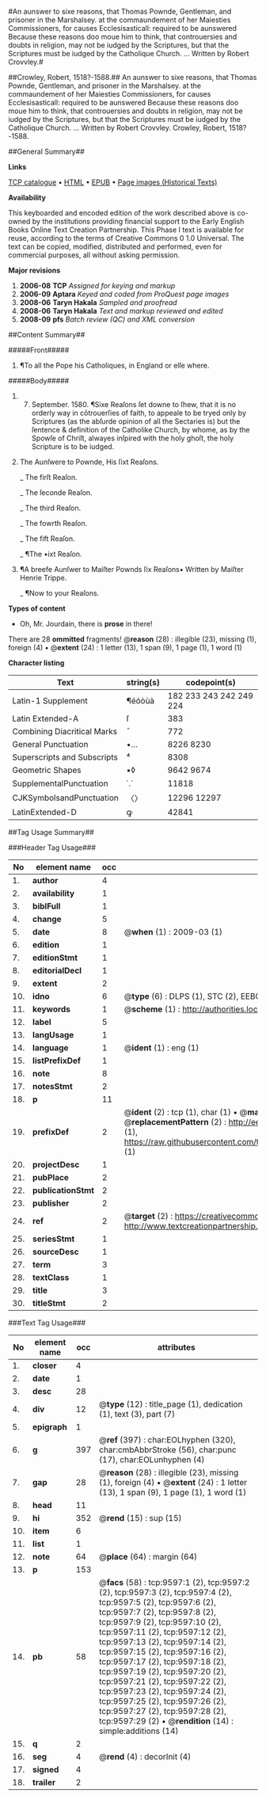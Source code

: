#An aunswer to sixe reasons, that Thomas Pownde, Gentleman, and prisoner in the Marshalsey. at the commaundement of her Maiesties Commissioners, for causes Ecclesisasticall: required to be aunswered Because these reasons doo moue him to think, that controuersies and doubts in religion, may not be iudged by the Scriptures, but that the Scriptures must be iudged by the Catholique Church. ... Written by Robert Crovvley.#

##Crowley, Robert, 1518?-1588.##
An aunswer to sixe reasons, that Thomas Pownde, Gentleman, and prisoner in the Marshalsey. at the commaundement of her Maiesties Commissioners, for causes Ecclesisasticall: required to be aunswered Because these reasons doo moue him to think, that controuersies and doubts in religion, may not be iudged by the Scriptures, but that the Scriptures must be iudged by the Catholique Church. ... Written by Robert Crovvley.
Crowley, Robert, 1518?-1588.

##General Summary##

**Links**

[TCP catalogue](http://www.ota.ox.ac.uk/tcp/)  • 
[HTML](http://tei.it.ox.ac.uk/tcp/Texts-HTML/free/A19/A19649.html)  • 
[EPUB](http://tei.it.ox.ac.uk/tcp/Texts-EPUB/free/A19/A19649.epub) • 
[Page images (Historical Texts)](https://data.historicaltexts.jisc.ac.uk/view?pubId=eebo-99844757e&pageId=eebo-99844757e-9597-1)

**Availability**

This keyboarded and encoded edition of the
	       work described above is co-owned by the institutions
	       providing financial support to the Early English Books
	       Online Text Creation Partnership. This Phase I text is
	       available for reuse, according to the terms of Creative
	       Commons 0 1.0 Universal. The text can be copied,
	       modified, distributed and performed, even for
	       commercial purposes, all without asking permission.

**Major revisions**

1. __2006-08__ __TCP__ *Assigned for keying and markup*
1. __2006-09__ __Aptara__ *Keyed and coded from ProQuest page images*
1. __2008-06__ __Taryn Hakala__ *Sampled and proofread*
1. __2008-06__ __Taryn Hakala__ *Text and markup reviewed and edited*
1. __2008-09__ __pfs__ *Batch review (QC) and XML conversion*

##Content Summary##

#####Front#####

1. ¶To all the Pope his Catholiques,
in England or elſe where.

#####Body#####

1. 7. September. 1580.
¶Sixe Reaſons ſet downe to ſhew,
that it is no orderly way in cōtrouerſies of faith,
to appeale to be tryed only by Scriptures (as the
abſurde opinion of all the Sectaries is) but the
ſentence & definition of the Catholike Church,
by whome, as by the Spowſe of Chriſt, alwayes
inſpired with the holy ghoſt, the holy Scripture
is to be iudged.

1. The Aunſwere to Pownde,
His ſixt Reaſons.

    _ The firſt Reaſon.

    _ The ſeconde Reaſon.

    _ The third Reaſon.

    _ The fowrth Reaſon.

    _ The fift Reaſon.

    _ ¶The •ixt Reaſon.

1. ¶A breefe Aunſwer to Maiſter Pownds ſix Reaſons▪
Written by Maiſter Henrie Trippe.

    _ ¶Now to your Reaſons.

**Types of content**

  * Oh, Mr. Jourdain, there is **prose** in there!

There are 28 **ommitted** fragments! 
 @__reason__ (28) : illegible (23), missing (1), foreign (4)  •  @__extent__ (24) : 1 letter (13), 1 span (9), 1 page (1), 1 word (1)

**Character listing**


|Text|string(s)|codepoint(s)|
|---|---|---|
|Latin-1 Supplement|¶éóòùà|182 233 243 242 249 224|
|Latin Extended-A|ſ|383|
|Combining             Diacritical Marks|̄|772|
|General Punctuation|•…|8226 8230|
|Superscripts             and Subscripts|⁴|8308|
|Geometric Shapes|▪◊|9642 9674|
|SupplementalPunctuation|⸪|11818|
|CJKSymbolsandPunctuation|〈〉|12296 12297|
|LatinExtended-D|ꝙ|42841|

##Tag Usage Summary##

###Header Tag Usage###

|No|element name|occ|attributes|
|---|---|---|---|
|1.|__author__|4||
|2.|__availability__|1||
|3.|__biblFull__|1||
|4.|__change__|5||
|5.|__date__|8| @__when__ (1) : 2009-03 (1)|
|6.|__edition__|1||
|7.|__editionStmt__|1||
|8.|__editorialDecl__|1||
|9.|__extent__|2||
|10.|__idno__|6| @__type__ (6) : DLPS (1), STC (2), EEBO-CITATION (1), PROQUEST (1), VID (1)|
|11.|__keywords__|1| @__scheme__ (1) : http://authorities.loc.gov/ (1)|
|12.|__label__|5||
|13.|__langUsage__|1||
|14.|__language__|1| @__ident__ (1) : eng (1)|
|15.|__listPrefixDef__|1||
|16.|__note__|8||
|17.|__notesStmt__|2||
|18.|__p__|11||
|19.|__prefixDef__|2| @__ident__ (2) : tcp (1), char (1)  •  @__matchPattern__ (2) : ([0-9\-]+):([0-9IVX]+) (1), (.+) (1)  •  @__replacementPattern__ (2) : http://eebo.chadwyck.com/downloadtiff?vid=$1&page=$2 (1), https://raw.githubusercontent.com/textcreationpartnership/Texts/master/tcpchars.xml#$1 (1)|
|20.|__projectDesc__|1||
|21.|__pubPlace__|2||
|22.|__publicationStmt__|2||
|23.|__publisher__|2||
|24.|__ref__|2| @__target__ (2) : https://creativecommons.org/publicdomain/zero/1.0/ (1), http://www.textcreationpartnership.org/docs/. (1)|
|25.|__seriesStmt__|1||
|26.|__sourceDesc__|1||
|27.|__term__|3||
|28.|__textClass__|1||
|29.|__title__|3||
|30.|__titleStmt__|2||


###Text Tag Usage###

|No|element name|occ|attributes|
|---|---|---|---|
|1.|__closer__|4||
|2.|__date__|1||
|3.|__desc__|28||
|4.|__div__|12| @__type__ (12) : title_page (1), dedication (1), text (3), part (7)|
|5.|__epigraph__|1||
|6.|__g__|397| @__ref__ (397) : char:EOLhyphen (320), char:cmbAbbrStroke (56), char:punc (17), char:EOLunhyphen (4)|
|7.|__gap__|28| @__reason__ (28) : illegible (23), missing (1), foreign (4)  •  @__extent__ (24) : 1 letter (13), 1 span (9), 1 page (1), 1 word (1)|
|8.|__head__|11||
|9.|__hi__|352| @__rend__ (15) : sup (15)|
|10.|__item__|6||
|11.|__list__|1||
|12.|__note__|64| @__place__ (64) : margin (64)|
|13.|__p__|153||
|14.|__pb__|58| @__facs__ (58) : tcp:9597:1 (2), tcp:9597:2 (2), tcp:9597:3 (2), tcp:9597:4 (2), tcp:9597:5 (2), tcp:9597:6 (2), tcp:9597:7 (2), tcp:9597:8 (2), tcp:9597:9 (2), tcp:9597:10 (2), tcp:9597:11 (2), tcp:9597:12 (2), tcp:9597:13 (2), tcp:9597:14 (2), tcp:9597:15 (2), tcp:9597:16 (2), tcp:9597:17 (2), tcp:9597:18 (2), tcp:9597:19 (2), tcp:9597:20 (2), tcp:9597:21 (2), tcp:9597:22 (2), tcp:9597:23 (2), tcp:9597:24 (2), tcp:9597:25 (2), tcp:9597:26 (2), tcp:9597:27 (2), tcp:9597:28 (2), tcp:9597:29 (2)  •  @__rendition__ (14) : simple:additions (14)|
|15.|__q__|2||
|16.|__seg__|4| @__rend__ (4) : decorInit (4)|
|17.|__signed__|4||
|18.|__trailer__|2||
